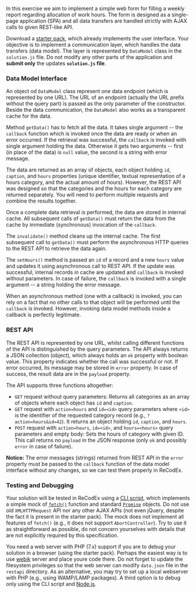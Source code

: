In this exercise we aim to implement a simple web form for filling a weekly report regarding allocation of work hours. The form is designed as a single-page application (SPA) and all data transfers are handled strictly with AJAX calls to given REST-like API.

Download a [starter pack](browser.zip), which already implements the user interface. Your objective is to implement a communication layer, which handles the data transfers (data model). The layer is represented by `DataModel` class in the `solution.js` file. Do not modify any other parts of the application and **submit only** the updates **`solution.js` file**.

### Data Model Interface

An object od `DataModel` class represent one data endpoint (which is represented by one URL). The URL of an endpoint (actually the URL prefix without the query part) is passed as the only parameter of the constructor. Beside the data communication, the `DataModel` also works as a transparent cache for the data.

Method `getData()` has to fetch all the data. It takes single argument -- the `callback` function which is invoked once the data are ready or when an error occurred. If the retrieval was successful, the `callback` is invoked with single argument holding the data. Otherwise it gets two arguments -- first (in place of the data) is `null` value, the second is a string with error message.

The data are returned as an array of objects, each object holding `id`, `caption`, and `hours` properties (unique identifier, textual representation of a hours category, and the actual amount of hours). However, the REST API was designed so that the categories and the hours for each category are returned separately. You will need to perform multiple requests and combine the results together.

Once a complete data retrieval is performed, the data are stored in internal cache. All subsequent calls of `getData()` must return the data from the cache by immediate (synchronous) invocation of the `callback`.

The `invalidate()` method cleans up the internal cache. The first subsequent call to `getData()` must perform the asynchronous HTTP queries to the REST API to retrieve the data again.

The `setHours()` method is passed an `id` of a record and a new `hours` value and updates it using asynchronous call to REST API. If the update was successful, internal records in cache are updated and `callback` is invoked without parameters. In case of failure, the `callback` is invoked with a single argument -- a string holding the error message.

When an asynchronous method (one with a callback) is invoked, you can rely on a fact that no other calls to that object will be performed until the `callback` is invoked. However, invoking data model methods inside a callback is perfectly legitimate.

### REST API

The REST API is represented by one URL, whilst calling different functions of the API is distinguished by the query parameters. The API always returns a JSON collection (object), which always holds an `ok` property with boolean value. This property indicates whether the call was successful or not. If error occurred, its message may be stored in `error` property. In case of success, the result data are in the `payload` property.

The API supports three functions altogether:

-   `GET` request without query parameters: Returns all categories as an array of objects where each object has `id` and `caption`.
-   `GET` request with `action=hours` and `id=<id>` query parameters where `<id>` is the identifier of the requested category record (e.g., `?action=hours&id=42`). It returns an object holding `id`, `caption`, and `hours`.
-   `POST` request with `action=hours`, `id=<id>`, and `hours=<hours>` query parameters and empty body: Sets the hours of category with given ID. This call returns no `payload` in the JSON response (only `ok` and possibly `error` in case of failure).

**Notice:** The error messages (strings) returned from REST API in the `error` property must be passed to the `callback` function of the data model interface without any changes, so we can test them properly in ReCodEx.

### Testing and Debugging

Your solution will be tested in ReCodEx using a [CLI script](https://recodex.mff.cuni.cz/api/v1/uploaded-files/91231466-f746-11e8-b0fd-00505601122b/download), which implements a simple mock of [`fetch()`](https://developer.mozilla.org/en-US/docs/Web/API/Fetch_API) function and standard [`Promise`](https://developer.mozilla.org/en-US/docs/Web/JavaScript/Reference/Global_Objects/Promise) objects. Do not use old `XMLHTTPRequest` API nor any other AJAX APIs (not even jQuery, despite the fact it is present in the starter pack). The mock does not implement all features of `fetch()` (e.g., it does not support `AbortController`). Try to use it as straightforward as possible, do not concern yourselves with details that are not explicitly required by this specification.

You need a web server with PHP (7.x) support if you are to debug your solution in a browser (using the starter pack). Perhaps the easiest way is to use [webik](https://webik.ms.mff.cuni.cz/) server and place youre code there. Do not forget to update the filesystem privileges so that the web server can modify `data.json` file in the `restapi` directory. As an alternative, you may try to set up a local webserver with PHP (e.g., using WAMP/LAMP packages). A third option is to debug only using the CLI script and [Node.js](https://nodejs.org/en/).